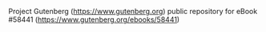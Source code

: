 Project Gutenberg (https://www.gutenberg.org) public repository for
eBook #58441 (https://www.gutenberg.org/ebooks/58441)
